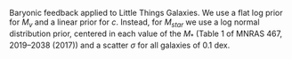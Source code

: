 Baryonic feedback applied to Little Things Galaxies.  We use a flat log prior for $M_{v}$ and a linear prior for $c$. Instead, for $M_{star}$ we use a log normal distribution prior, centered in each value of the $M_{*}$ (Table 1 of MNRAS 467, 2019–2038 (2017)) and a scatter $\sigma$ for all galaxies of 0.1 dex. 
